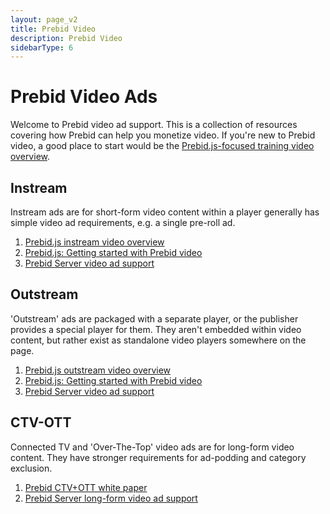 ```yaml
---
layout: page_v2
title: Prebid Video
description: Prebid Video
sidebarType: 6
---
```


# Prebid Video Ads

Welcome to Prebid video ad support. This is a collection of resources covering
how Prebid can help you monetize video. If you're new to Prebid video, a
good place to start would be the [Prebid.js-focused training video overview](/prebid-video/video-overview-video.html).

## Instream

Instream ads are for short-form video content within a player generally has simple video ad requirements, e.g. a single pre-roll ad.

1. [Prebid.js instream video overview](/prebid-video/video-overview.html#instream-video)
1. [Prebid.js: Getting started with Prebid video](/prebid-video/video-getting-started.html)
1. [Prebid Server video ad support](/prebid-server/use-cases/pbs-pbjs.html)

## Outstream

'Outstream' ads are packaged with a separate player, or the publisher provides a special player for them. They aren't embedded within video content, but rather exist as standalone video players somewhere on the page.

1. [Prebid.js outstream video overview](/prebid-video/video-overview.html#outstream-video)
1. [Prebid.js: Getting started with Prebid video](/prebid-video/video-getting-started.html)
1. [Prebid Server video ad support](/prebid-server/use-cases/pbs-pbjs.html)

## CTV-OTT

Connected TV and 'Over-The-Top' video ads are for long-form video content. They have stronger requirements for ad-podding and category exclusion.

1. [Prebid CTV+OTT white paper](https://files.prebid.org/docs/Prebid_for_CTV-OTT.pdf)
1. [Prebid Server long-form video ad support](/prebid-server/use-cases/pbs-lfv.html)
